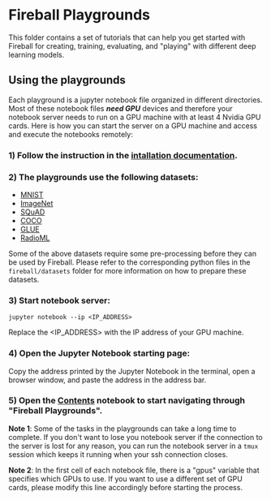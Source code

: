 # Fireball Playgrounds
This folder contains a set of tutorials that can help you get started with Fireball for creating, training, evaluating, and  "playing" with different deep learning models.

## Using the playgrounds
Each playground is a jupyter notebook file organized in different directories. Most of these notebook files ***need GPU*** devices and therefore your notebook server needs to run on a GPU machine with at least 4 Nvidia GPU cards. Here is how you can start the server on a GPU machine and access and execute the notebooks remotely:

### 1) Follow the instruction in the [intallation documentation](https://interdigitalinc.github.io/Fireball/html/source/installation.html).

### 2) The playgrounds use the following datasets:
- [MNIST](http://yann.lecun.com/exdb/mnist/)
- [ImageNet](http://image-net.org/index)
- [SQuAD](https://rajpurkar.github.io/SQuAD-explorer/)
- [COCO](https://cocodataset.org)
- [GLUE](https://gluebenchmark.com)
- [RadioML](https://www.deepsig.ai/datasets)


Some of the above datasets require some pre-processing before they can be used by Fireball. Please refer to the corresponding python files in the ```fireball/datasets``` folder for more information on how to prepare these datasets.

### 3) Start notebook server:
```
jupyter notebook --ip <IP_ADDRESS>
```
Replace the <IP_ADDRESS> with the IP address of your GPU machine. 

### 4) Open the Jupyter Notebook starting page:
Copy the address printed by the Jupyter Notebook in the terminal, open a browser window, and paste the address in the address bar. 

### 5) Open the [Contents](./Contents.ipynb) notebook to start navigating through "Fireball Playgrounds".

**Note 1**: Some of the tasks in the playgrounds can take a long time to complete. If you don't want to lose you notebook server if the connection to the server is lost for any reason, you can run the notebook server in a ```tmux``` session which keeps it running when your ssh connection closes.

**Note 2**: In the first cell of each notebook file, there is a "gpus" variable that specifies which GPUs to use. If you want to use a different set of GPU cards, please modify this line accordingly before starting the process.
